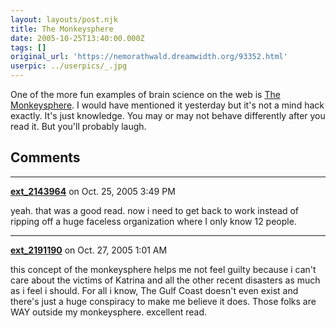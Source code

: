 ```yaml
---
layout: layouts/post.njk
title: The Monkeysphere
date: 2005-10-25T13:40:00.000Z
tags: []
original_url: 'https://nemorathwald.dreamwidth.org/93352.html'
userpic: ../userpics/_.jpg
---
```

One of the more fun examples of brain science on the web is [The Monkeysphere](http://www.pointlesswasteoftime.com/monkeysphere.html). I would have mentioned it yesterday but it's not a mind hack exactly. It's just knowledge. You may or may not behave differently after you read it. But you'll probably laugh.

## Comments

---

**[ext_2143964](https://www.dreamwidth.org/users/ext_2143964)** on Oct. 25, 2005 3:49 PM

yeah. that was a good read. now i need to get back to work instead of ripping off a huge faceless organization where I only know 12 people.

---

**[ext_2191190](https://www.dreamwidth.org/users/ext_2191190)** on Oct. 27, 2005 1:01 AM

this concept of the monkeysphere helps me not feel guilty because i can't care about the victims of Katrina and all the other recent disasters as much as i feel i should. For all i know, The Gulf Coast doesn't even exist and there's just a huge conspiracy to make me believe it does. Those folks are WAY outside my monkeysphere. excellent read.
